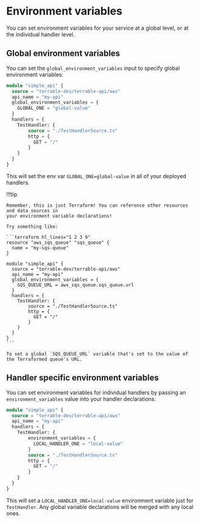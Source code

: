 # Environment variables

You can set environment variables for your service at a global level, or at the individual
handler level.

## Global environment variables

You can set the `global_environment_variables` input to specify global environment variables:

```terraform hl_lines="4 5 6"
module "simple_api" {
  source = "terrable-dev/terrable-api/aws"
  api_name = "my-api"
  global_environment_variables = {
    GLOBAL_ONE = "global-value"
  }
  handlers = {
    TestHandler: {
        source = "./TestHandlerSource.ts"
        http = {
          GET = "/"
        }
    }
  }
}
```

This will set the env var `GLOBAL_ONE=global-value` in all of your deployed handlers.

!!!tip

    Remember, this is just Terraform! You can reference other resources and data sources in 
    your environment variable declarations!

    Try something like:

    ```terraform hl_lines="1 2 3 9"
    resource "aws_sqs_queue" "sqs_queue" {
      name = "my-sqs-queue"
    }

    module "simple_api" {
      source = "terrable-dev/terrable-api/aws"
      api_name = "my-api"
      global_environment_variables = {
        SQS_QUEUE_URL = aws_sqs_queue.sqs_queue.url
      }
      handlers = {
        TestHandler: {
            source = "./TestHandlerSource.ts"
            http = {
              GET = "/"
            }
        }
      }
    }
    ```

    To set a global `SQS_QUEUE_URL` variable that's set to the value of the Terraformed queue's URL.

## Handler specific environment variables

You can set environment variables for individual handlers by passing an `environment_variables`
value into your handler declarations:

```terraform hl_lines="6 7 8"
module "simple_api" {
  source = "terrable-dev/terrable-api/aws"
  api_name = "my-api"
  handlers = {
    TestHandler: {
        environment_variables = {
          LOCAL_HANDLER_ONE = "local-value"
        }
        source = "./TestHandlerSource.ts"
        http = {
          GET = "/"
        }
    }
  }
}
```

This will set a `LOCAL_HANDLER_ONE=local-value` environment variable just for `TestHandler`.
Any global variable declarations will be merged with any local ones.
